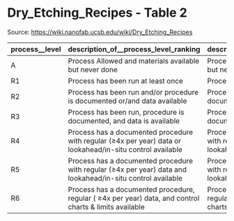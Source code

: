 # Dry_Etching_Recipes - Table 2

Source: https://wiki.nanofab.ucsb.edu/wiki/Dry_Etching_Recipes

| process__level   | description_of__process_level_ranking                                                                       | description_of__process_level_ranking_1                                                                     | description_of__process_level_ranking_2                                                                     | description_of__process_level_ranking_3                                                                     | description_of__process_level_ranking_4                                                                     | description_of__process_level_ranking_5                                                                     | description_of__process_level_ranking_6                                                                     | description_of__process_level_ranking_7                                                                     | description_of__process_level_ranking_8                                                                     | description_of__process_level_ranking_9                                                                     | description_of__process_level_ranking_10                                                                    |
|:-----------------|:------------------------------------------------------------------------------------------------------------|:------------------------------------------------------------------------------------------------------------|:------------------------------------------------------------------------------------------------------------|:------------------------------------------------------------------------------------------------------------|:------------------------------------------------------------------------------------------------------------|:------------------------------------------------------------------------------------------------------------|:------------------------------------------------------------------------------------------------------------|:------------------------------------------------------------------------------------------------------------|:------------------------------------------------------------------------------------------------------------|:------------------------------------------------------------------------------------------------------------|:------------------------------------------------------------------------------------------------------------|
| A                | Process Allowed and materials available but never done                                                      | Process Allowed and materials available but never done                                                      | Process Allowed and materials available but never done                                                      | Process Allowed and materials available but never done                                                      | Process Allowed and materials available but never done                                                      | Process Allowed and materials available but never done                                                      | Process Allowed and materials available but never done                                                      | Process Allowed and materials available but never done                                                      | Process Allowed and materials available but never done                                                      | Process Allowed and materials available but never done                                                      | Process Allowed and materials available but never done                                                      |
| R1               | Process has been run at least once                                                                          | Process has been run at least once                                                                          | Process has been run at least once                                                                          | Process has been run at least once                                                                          | Process has been run at least once                                                                          | Process has been run at least once                                                                          | Process has been run at least once                                                                          | Process has been run at least once                                                                          | Process has been run at least once                                                                          | Process has been run at least once                                                                          | Process has been run at least once                                                                          |
| R2               | Process has been run and/or procedure is documented or/and data available                                   | Process has been run and/or procedure is documented or/and data available                                   | Process has been run and/or procedure is documented or/and data available                                   | Process has been run and/or procedure is documented or/and data available                                   | Process has been run and/or procedure is documented or/and data available                                   | Process has been run and/or procedure is documented or/and data available                                   | Process has been run and/or procedure is documented or/and data available                                   | Process has been run and/or procedure is documented or/and data available                                   | Process has been run and/or procedure is documented or/and data available                                   | Process has been run and/or procedure is documented or/and data available                                   | Process has been run and/or procedure is documented or/and data available                                   |
| R3               | Process has been run, procedure is documented, and data is available                                        | Process has been run, procedure is documented, and data is available                                        | Process has been run, procedure is documented, and data is available                                        | Process has been run, procedure is documented, and data is available                                        | Process has been run, procedure is documented, and data is available                                        | Process has been run, procedure is documented, and data is available                                        | Process has been run, procedure is documented, and data is available                                        | Process has been run, procedure is documented, and data is available                                        | Process has been run, procedure is documented, and data is available                                        | Process has been run, procedure is documented, and data is available                                        | Process has been run, procedure is documented, and data is available                                        |
| R4               | Process has a documented procedure with regular (≥4x per year) data or lookahead/in-situ control available  | Process has a documented procedure with regular (≥4x per year) data or lookahead/in-situ control available  | Process has a documented procedure with regular (≥4x per year) data or lookahead/in-situ control available  | Process has a documented procedure with regular (≥4x per year) data or lookahead/in-situ control available  | Process has a documented procedure with regular (≥4x per year) data or lookahead/in-situ control available  | Process has a documented procedure with regular (≥4x per year) data or lookahead/in-situ control available  | Process has a documented procedure with regular (≥4x per year) data or lookahead/in-situ control available  | Process has a documented procedure with regular (≥4x per year) data or lookahead/in-situ control available  | Process has a documented procedure with regular (≥4x per year) data or lookahead/in-situ control available  | Process has a documented procedure with regular (≥4x per year) data or lookahead/in-situ control available  | Process has a documented procedure with regular (≥4x per year) data or lookahead/in-situ control available  |
| R5               | Process has a documented procedure with regular (≥4x per year) data and lookahead/in-situ control available | Process has a documented procedure with regular (≥4x per year) data and lookahead/in-situ control available | Process has a documented procedure with regular (≥4x per year) data and lookahead/in-situ control available | Process has a documented procedure with regular (≥4x per year) data and lookahead/in-situ control available | Process has a documented procedure with regular (≥4x per year) data and lookahead/in-situ control available | Process has a documented procedure with regular (≥4x per year) data and lookahead/in-situ control available | Process has a documented procedure with regular (≥4x per year) data and lookahead/in-situ control available | Process has a documented procedure with regular (≥4x per year) data and lookahead/in-situ control available | Process has a documented procedure with regular (≥4x per year) data and lookahead/in-situ control available | Process has a documented procedure with regular (≥4x per year) data and lookahead/in-situ control available | Process has a documented procedure with regular (≥4x per year) data and lookahead/in-situ control available |
| R6               | Process has a documented procedure, regular ( ≥4x per year) data, and control charts & limits available     | Process has a documented procedure, regular ( ≥4x per year) data, and control charts & limits available     | Process has a documented procedure, regular ( ≥4x per year) data, and control charts & limits available     | Process has a documented procedure, regular ( ≥4x per year) data, and control charts & limits available     | Process has a documented procedure, regular ( ≥4x per year) data, and control charts & limits available     | Process has a documented procedure, regular ( ≥4x per year) data, and control charts & limits available     | Process has a documented procedure, regular ( ≥4x per year) data, and control charts & limits available     | Process has a documented procedure, regular ( ≥4x per year) data, and control charts & limits available     | Process has a documented procedure, regular ( ≥4x per year) data, and control charts & limits available     | Process has a documented procedure, regular ( ≥4x per year) data, and control charts & limits available     | Process has a documented procedure, regular ( ≥4x per year) data, and control charts & limits available     |